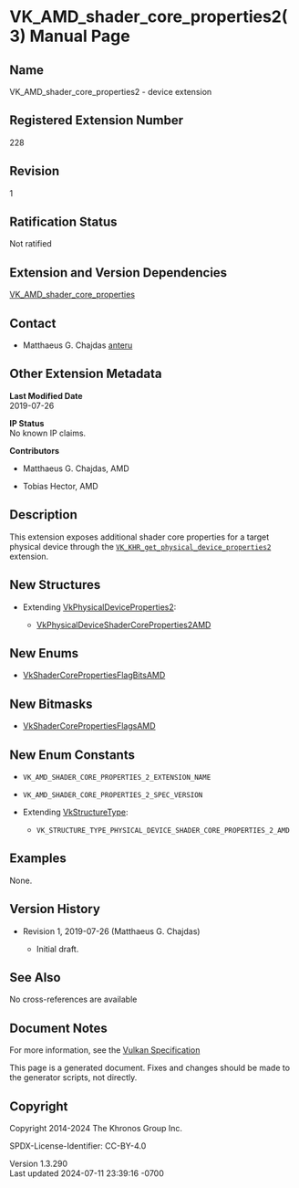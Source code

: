 # VK_AMD_shader_core_properties2(3) Manual Page

## Name

VK_AMD_shader_core_properties2 - device extension



## <a href="#_registered_extension_number" class="anchor"></a>Registered Extension Number

228

## <a href="#_revision" class="anchor"></a>Revision

1

## <a href="#_ratification_status" class="anchor"></a>Ratification Status

Not ratified

## <a href="#_extension_and_version_dependencies" class="anchor"></a>Extension and Version Dependencies

[VK_AMD_shader_core_properties](https://registry.khronos.org/vulkan/specs/1.3-extensions/man/html/VK_AMD_shader_core_properties.html)  

## <a href="#_contact" class="anchor"></a>Contact

- Matthaeus G. Chajdas <a
  href="https://github.com/KhronosGroup/Vulkan-Docs/issues/new?body=%5BVK_AMD_shader_core_properties2%5D%20@anteru%0A*Here%20describe%20the%20issue%20or%20question%20you%20have%20about%20the%20VK_AMD_shader_core_properties2%20extension*"
  target="_blank" rel="nofollow noopener"><em></em>anteru</a>

## <a href="#_other_extension_metadata" class="anchor"></a>Other Extension Metadata

**Last Modified Date**  
2019-07-26

**IP Status**  
No known IP claims.

**Contributors**  
- Matthaeus G. Chajdas, AMD

- Tobias Hector, AMD

## <a href="#_description" class="anchor"></a>Description

This extension exposes additional shader core properties for a target
physical device through the
[`VK_KHR_get_physical_device_properties2`](VK_KHR_get_physical_device_properties2.html)
extension.

## <a href="#_new_structures" class="anchor"></a>New Structures

- Extending
  [VkPhysicalDeviceProperties2](https://registry.khronos.org/vulkan/specs/1.3-extensions/man/html/VkPhysicalDeviceProperties2.html):

  - [VkPhysicalDeviceShaderCoreProperties2AMD](https://registry.khronos.org/vulkan/specs/1.3-extensions/man/html/VkPhysicalDeviceShaderCoreProperties2AMD.html)

## <a href="#_new_enums" class="anchor"></a>New Enums

- [VkShaderCorePropertiesFlagBitsAMD](https://registry.khronos.org/vulkan/specs/1.3-extensions/man/html/VkShaderCorePropertiesFlagBitsAMD.html)

## <a href="#_new_bitmasks" class="anchor"></a>New Bitmasks

- [VkShaderCorePropertiesFlagsAMD](https://registry.khronos.org/vulkan/specs/1.3-extensions/man/html/VkShaderCorePropertiesFlagsAMD.html)

## <a href="#_new_enum_constants" class="anchor"></a>New Enum Constants

- `VK_AMD_SHADER_CORE_PROPERTIES_2_EXTENSION_NAME`

- `VK_AMD_SHADER_CORE_PROPERTIES_2_SPEC_VERSION`

- Extending [VkStructureType](https://registry.khronos.org/vulkan/specs/1.3-extensions/man/html/VkStructureType.html):

  - `VK_STRUCTURE_TYPE_PHYSICAL_DEVICE_SHADER_CORE_PROPERTIES_2_AMD`

## <a href="#_examples" class="anchor"></a>Examples

None.

## <a href="#_version_history" class="anchor"></a>Version History

- Revision 1, 2019-07-26 (Matthaeus G. Chajdas)

  - Initial draft.

## <a href="#_see_also" class="anchor"></a>See Also

No cross-references are available

## <a href="#_document_notes" class="anchor"></a>Document Notes

For more information, see the <a
href="https://registry.khronos.org/vulkan/specs/1.3-extensions/html/vkspec.html#VK_AMD_shader_core_properties2"
target="_blank" rel="noopener">Vulkan Specification</a>

This page is a generated document. Fixes and changes should be made to
the generator scripts, not directly.

## <a href="#_copyright" class="anchor"></a>Copyright

Copyright 2014-2024 The Khronos Group Inc.

SPDX-License-Identifier: CC-BY-4.0

Version 1.3.290  
Last updated 2024-07-11 23:39:16 -0700
